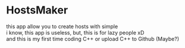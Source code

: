 # HostsMaker
this app allow you to create hosts with simple<br/>
i know, this app is useless, but, this is for lazy people xD<br/>
and this is my first time coding C++ or upload C++ to Github (Maybe?)

